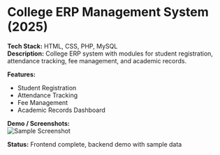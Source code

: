 # College ERP Management System (2025)

**Tech Stack:** HTML, CSS, PHP, MySQL  
**Description:** College ERP system with modules for student registration, attendance tracking, fee management, and academic records.  

**Features:**
- Student Registration
- Attendance Tracking
- Fee Management
- Academic Records Dashboard

**Demo / Screenshots:**  
![Sample Screenshot](link-to-placeholder-image)

**Status:** Frontend complete, backend demo with sample data

